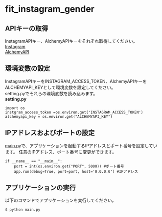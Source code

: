 # fit_instagram_gender
## APIキーの取得
InstagramAPIキー、AlchemyAPIキーをそれぞれ取得してください。  
[Instagram](https://instagram.com/developer/)  
[AlchemyAPI](http://www.alchemyapi.com/)

## 環境変数の設定
InstagramAPIキーをINSTAGRAM_ACCESS_TOKEN、AlchemyAPIキーをALCHEMYAPI_KEYとして環境変数を設定してください。  
setting.pyでそれらの環境変数を読み込みます。  
__setting.py__

    import os
    instgram_access_token =os.environ.get('INSTAGRAM_ACCESS_TOKEN')
    alchemyapi_key = os.environ.get("ALCHEMYAPI_KEY")

## IPアドレスおよびポートの設定
[main.py](https://github.com/yiori-s/fit_instagram_gender/blob/master/main.py#L47-51)で、アプリケーションを起動するIPアドレスとポート番号を設定しています。  任意のIPアドレス、ポート番号に変更ができます。  

    if __name__ == "__main__":
        port = int(os.environ.get("PORT", 5000)) #ポート番号
        app.run(debug=True, port=port, host='0.0.0.0') #IPアドレス

## アプリケーションの実行
以下のコマンドでアプリケーションを実行してください。  

    $ python main.py
